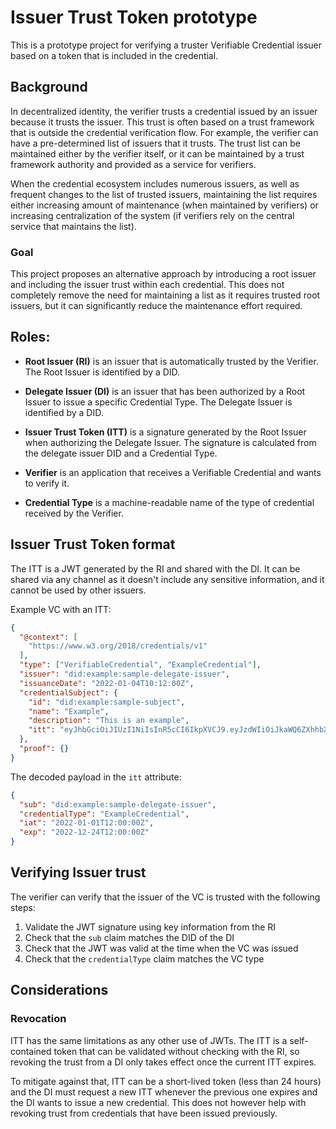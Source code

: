 # Issuer Trust Token prototype

This is a prototype project for verifying a truster Verifiable Credential issuer based on
a token that is included in the credential.

## Background

In decentralized identity, the verifier trusts a credential issued by an issuer because
it trusts the issuer. This trust is often based on a trust framework that is outside the
credential verification flow. For example, the verifier can have a pre-determined list
of issuers that it trusts. The trust list can be maintained either by the verifier itself,
or it can be maintained by a trust framework authority and provided as a service for
verifiers.

When the credential ecosystem includes numerous issuers, as well as frequent changes to the
list of trusted issuers, maintaining the list requires either increasing amount of
maintenance (when maintained by verifiers) or increasing centralization of the system
(if verifiers rely on the central service that maintains the list).

### Goal

This project proposes an alternative approach by introducing a root issuer and including the
issuer trust within each credential. This does not completely remove the need for
maintaining a list as it requires trusted root issuers, but it can significantly reduce
the maintenance effort required.

## Roles:

- **Root Issuer (RI)** is an issuer that is automatically trusted by the Verifier. The Root
Issuer is identified by a DID.

- **Delegate Issuer (DI)** is an issuer that has been authorized by a Root Issuer to issue a
specific Credential Type. The Delegate Issuer is identified by a DID.

- **Issuer Trust Token (ITT)** is a signature generated by the Root Issuer when authorizing the
Delegate Issuer. The signature is calculated from the delegate issuer DID and a Credential Type.

- **Verifier** is an application that receives a Verifiable Credential and wants to verify it.

- **Credential Type** is a machine-readable name of the type of credential received by the Verifier.

## Issuer Trust Token format

The ITT is a JWT generated by the RI and shared with the DI. It can be shared via any channel
as it doesn't include any sensitive information, and it cannot be used by other issuers.

Example VC with an ITT:

```json
{
  "@context": [
    "https://www.w3.org/2018/credentials/v1"
  ],
  "type": ["VerifiableCredential", "ExampleCredential"],
  "issuer": "did:example:sample-delegate-issuer",
  "issuanceDate": "2022-01-04T10:12:00Z",
  "credentialSubject": {
    "id": "did:example:sample-subject",
    "name": "Example",
    "description": "This is an example",
    "itt": "eyJhbGciOiJIUzI1NiIsInR5cCI6IkpXVCJ9.eyJzdWIiOiJkaWQ6ZXhhbXBsZTpzYW1wbGUtZGVsZWdhdGUtaXNzdWVyIiwiY3JlZGVudGlhbFR5cGUiOiJFeGFtcGxlQ3JlZGVudGlhbCIsImlhdCI6IjIwMjItMDEtMDFUMTI6MDA6MDBaIiwiZXhwIjoiMjAyMi0xMi0yNFQxMjowMDowMFoifQ.kvdjH97lyiFKHhmdmYSbgcoS6FAHK30cKfApJ69Luk0"
  },
  "proof": {}
}
```

The decoded payload in the `itt` attribute:

```json
{
  "sub": "did:example:sample-delegate-issuer",
  "credentialType": "ExampleCredential",
  "iat": "2022-01-01T12:00:00Z",
  "exp": "2022-12-24T12:00:00Z"
}
```

## Verifying Issuer trust

The verifier can verify that the issuer of the VC is trusted with the following steps:

1. Validate the JWT signature using key information from the RI
2. Check that the `sub` claim matches the DID of the DI
3. Check that the JWT was valid at the time when the VC was issued
4. Check that the `credentialType` claim matches the VC type

## Considerations

### Revocation

ITT has the same limitations as any other use of JWTs. The ITT is a self-contained
token that can be validated without checking with the RI, so revoking the trust from
a DI only takes effect once the current ITT expires.

To mitigate against that, ITT can be a short-lived token (less than 24 hours) and the
DI must request a new ITT whenever the previous one expires and the DI wants to issue
a new credential. This does not however help with revoking trust from credentials that
have been issued previously.
